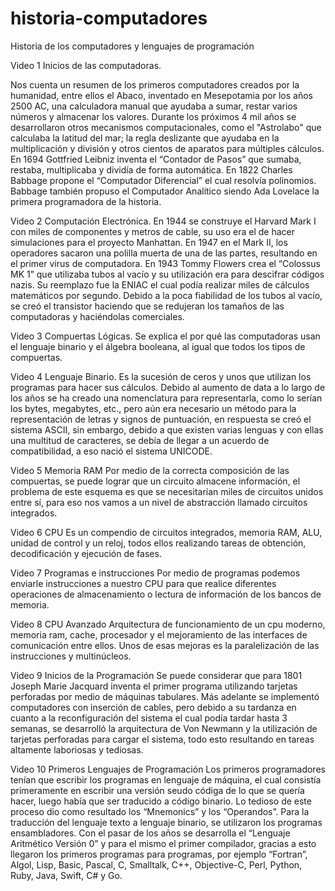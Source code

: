 # historia-computadores
Historia de los computadores y lenguajes de programación

Video 1 Inicios de las computadoras.

Nos cuenta un resumen de los primeros computadores creados por la humanidad, entre ellos el Abaco, inventado en Mesepotamia por los años 2500 AC, una calculadora manual que ayudaba a sumar, restar varios números y almacenar los valores. Durante los próximos 4 mil años se desarrollaron otros mecanismos computacionales, como el "Astrolabo" que calculaba la latitud del mar; la regla deslizante que ayudaba en la multiplicación y división y otros cientos de aparatos para múltiples cálculos. En 1694 Gottfried Leibniz inventa el “Contador de Pasos” que sumaba, restaba, multiplicaba y dividía de forma automática. En 1822 Charles Babbage propone el “Computador Diferencial” el cual resolvía polinomios. Babbage también propuso el Computador Analítico siendo Ada Lovelace la primera programadora de la historia.

Video 2 Computación Electrónica.
En 1944 se construye el Harvard Mark I con miles de componentes y metros de cable, su uso era el de hacer simulaciones para el proyecto Manhattan. En 1947 en el Mark II, los operadores sacaron una polilla muerta de una de las partes, resultando en el primer virus de computadora. En 1943 Tommy Flowers crea el “Colossus  MK 1” que utilizaba tubos al vacío y su utilización era para descifrar códigos nazis. Su reemplazo fue la ENIAC el cual podía realizar miles de cálculos matemáticos por segundo. Debido a la poca fiabilidad de los tubos al vacío, se creó el transistor haciendo que se redujeran los tamaños de las computadoras y haciéndolas comerciales.

Video 3 Compuertas Lógicas.
Se explica el por qué las computadoras usan el lenguaje binario y el álgebra booleana, al igual que todos los tipos de compuertas.

Video 4 Lenguaje Binario.
Es la sucesión de ceros y unos que utilizan los programas para hacer sus cálculos. Debido al aumento de data a lo largo de los años se ha creado una nomenclatura para representarla, como lo serían los bytes, megabytes, etc., pero aún era necesario un método para la representación de letras y signos de puntuación, en respuesta se creó el sistema ASCII, sin embargo, debido a que existen varias lenguas y con ellas una multitud de caracteres, se debía de llegar a un acuerdo de compatibilidad, a eso nació el sistema UNICODE.

Video 5 Memoria RAM
Por medio de la correcta composición de las compuertas, se puede lograr que un circuito almacene información, el problema de este esquema es que se necesitarían miles de circuitos unidos entre sí, para eso nos vamos a un nivel de abstracción llamado circuitos integrados.

Video 6  CPU
Es un compendio de circuitos integrados, memoria RAM, ALU, unidad de control y un reloj, todos ellos realizando tareas de obtención, decodificación y ejecución de fases.

Video 7 Programas e instrucciones
Por medio de programas podemos enviarle instrucciones a nuestro CPU para que realice diferentes operaciones de almacenamiento o lectura de información de los bancos de memoria.

Video 8 CPU Avanzado
Arquitectura de funcionamiento de un cpu moderno, memoria ram, cache, procesador y el mejoramiento de las interfaces de comunicación entre ellos. Unos de esas mejoras es la paralelización de las instrucciones y multinúcleos.

Video 9 Inicios de la Programación
Se puede considerar que para 1801 Joseph Marie Jacquard inventa el primer programa utilizando tarjetas perforadas por medio de máquinas tabulares. Más adelante se implementó computadores con inserción de cables, pero debido a su tardanza en cuanto a la reconfiguración del sistema el cual podía tardar hasta 3 semanas, se desarrolló la arquitectura de Von Newmann y la utilización de tarjetas perforadas para cargar el sistema, todo esto resultando en tareas altamente laboriosas y tediosas.

Video 10 Primeros Lenguajes de Programación
Los primeros programadores tenían que escribir los programas en lenguaje de máquina, el cual consistía primeramente en escribir una versión seudo códiga de lo que se quería hacer, luego había que ser traducido a código binario. Lo tedioso de este proceso dio como resultado los “Mnemonics” y los “Operandos”. Para la traducción del lenguaje texto a lenguaje binario, se utilizaron los programas ensambladores. Con el pasar de los años se desarrolla el “Lenguaje Aritmético Versión 0” y para el mismo el primer compilador, gracias a esto llegaron los primeros programas para programas, por ejemplo “Fortran”, Algol, Lisp, Basic, Pascal, C, Smalltalk, C++, Objective-C, Perl, Python, Ruby, Java, Swift, C# y Go.
